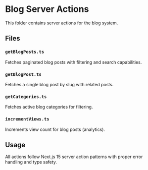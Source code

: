 # Blog Server Actions

This folder contains server actions for the blog system.

## Files

### `getBlogPosts.ts`
Fetches paginated blog posts with filtering and search capabilities.

### `getBlogPost.ts`
Fetches a single blog post by slug with related posts.

### `getCategories.ts`
Fetches active blog categories for filtering.

### `incrementViews.ts`
Increments view count for blog posts (analytics).

## Usage

All actions follow Next.js 15 server action patterns with proper error handling and type safety.


